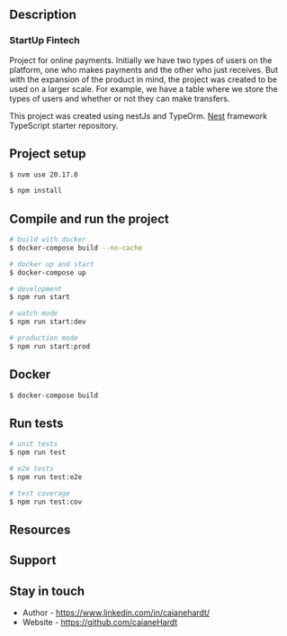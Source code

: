 ## Description
### StartUp Fintech
Project for online payments. 
Initially we have two types of users on the platform, one who makes payments and the other who just receives. But with the expansion of the product in mind, the project was created to be used on a larger scale. For example, we have a table where we store the types of users and whether or not they can make transfers.


This project was created using nestJs and TypeOrm.
[Nest](https://github.com/nestjs/nest) framework TypeScript starter repository.

## Project setup
```bash
$ nvm use 20.17.0
```

```bash
$ npm install
```

## Compile and run the project

```bash
# build with docker
$ docker-compose build --no-cache

# docker up and start 
$ docker-compose up

# development
$ npm run start

# watch mode
$ npm run start:dev

# production mode
$ npm run start:prod
```

## Docker

```bash
$ docker-compose build
```


## Run tests

```bash
# unit tests
$ npm run test

# e2e tests
$ npm run test:e2e

# test coverage
$ npm run test:cov
```

## Resources


## Support



## Stay in touch

- Author - https://www.linkedin.com/in/caianehardt/
- Website - https://github.com/caianeHardt

